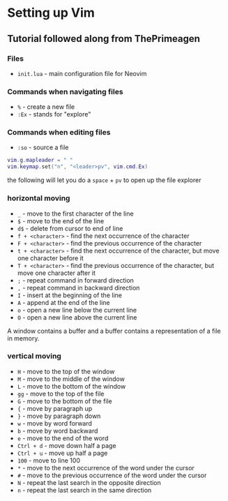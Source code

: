 # Setting up Vim

## Tutorial followed along from ThePrimeagen

### Files

- `init.lua` - main configuration file for Neovim

### Commands when navigating files

- `%` - create a new file
- `:Ex` - stands for "explore"

### Commands when editing files

- `:so` - source a file

```lua
vim.g.mapleader = " "
vim.keymap.set("n", "<leader>pv", vim.cmd.Ex)
```

the following will let you do a `space` + `pv` to open up the file explorer

### horizontal moving

- `_` - move to the first character of the line
- `$` - move to the end of the line
- `d$` - delete from cursor to end of line
- `f + <character>` - find the next occurrence of the character
- `F + <character>` - find the previous occurrence of the character
- `t + <character>` - find the next occurrence of the character, but move one character before it
- `T + <character>` - find the previous occurrence of the character, but move one character after it
- `;` - repeat command in forward direction
- `,` - repeat command in backward direction
- `I` - insert at the beginning of the line
- `A` - append at the end of the line
- `o` - open a new line below the current line
- `O` - open a new line above the current line

A window contains a buffer and a buffer contains a representation of a file in memory.

### vertical moving

- `H` - move to the top of the window
- `M` - move to the middle of the window
- `L` - move to the bottom of the window
- `gg` - move to the top of the file
- `G` - move to the bottom of the file
- `{` - move by paragraph up
- `}` - move by paragraph down
- `w` - move by word forward
- `b` - move by word backward
- `e` - move to the end of the word
- `Ctrl + d` - move down half a page
- `Ctrl + u` - move up half a page
- `100` - move to line 100
- `*` - move to the next occurrence of the word under the cursor
- `#` - move to the previous occurrence of the word under the cursor
- `N` - repeat the last search in the opposite direction
- `n` - repeat the last search in the same direction
